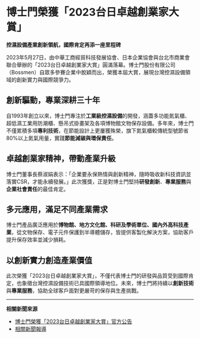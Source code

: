 # 博士門榮獲「2023台日卓越創業家大賞」  
**控濕設備產業創新領航，國際肯定再添一座里程碑**

2023年5月27日，由中華工商經貿科技發展協會、日本企業協會與台北市商業會聯合舉辦的「2023台日卓越創業家大賞」圓滿落幕。博士門股份有限公司（Bossmen）自眾多參賽企業中脫穎而出，榮獲本屆大賞，展現台灣控濕設備領域的創新實力與國際競爭力。

## 創新驅動，專業深耕三十年

自1993年創立以來，博士門專注於**工業級控濕設備**的開發，涵蓋多功能氮氣櫃、超低濕工業用防潮櫃、懸吊式掛畫架及各項博物館文物保存設備。多年來，博士門不僅累積多項**專利技術**，在節能設計上更屢獲殊榮，旗下氮氣櫃較傳統型號節省80%以上氮氣用量，實踐**節能減碳與環保責任**。

## 卓越創業家精神，帶動產業升級

博士門董事長蔡淑娟表示：「企業要永保熱情與創新精神，隨時吸收新科技資訊並落實CSR，才能永續發展。」此次獲獎，正是對博士門堅持**研發創新**、**專業服務**與**企業社會責任**的最佳肯定。

## 多元應用，滿足不同產業需求

博士門產品廣泛應用於**博物館、地方文化館、科研及學術單位、國內外高科技產業**，從文物保存、電子元件保護到半導體儲存，皆提供客製化解決方案，協助客戶提升保存效率並減少損耗。

## 以創新實力創造產業價值

此次榮獲「2023台日卓越創業家大賞」，不僅代表博士門的研發與品質受到國際肯定，也象徵台灣控濕設備技術已具國際領導地位。未來，博士門將持續以**創新技術**與**專業服務**，協助全球客戶面對更嚴苛的保存與生產挑戰。

---

**相關新聞來源**  
- [博士門榮獲「2023台日卓越創業家大賞」官方公告](https://www.bossmen.com/2023/05/30/%e5%8d%9a%e5%a3%ab%e9%96%80%e6%a6%ae%e7%8d%b2%e3%80%8c2023%e5%8f%b0%e6%97%a5%e5%8d%93%e8%b6%8a%e5%89%b5%e6%a5%ad%e5%ae%b6%e5%a4%a7%e8%b3%9e%e3%80%8d/)
- [相關新聞報導](https://money.udn.com/money/amp/story/5635/7198786)